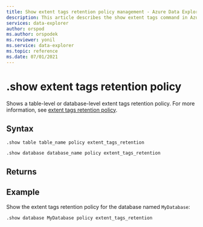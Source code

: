 ```yaml
---
title: Show extent tags retention policy management - Azure Data Explorer
description: This article describes the show extent tags command in Azure Data Explorer.
services: data-explorer
author: orspod
ms.author: orspodek
ms.reviewer: yonil
ms.service: data-explorer
ms.topic: reference
ms.date: 07/01/2021
---
```

# .show extent tags retention policy

Shows a table-level or database-level extent tags retention policy. For more information, see [extent tags retention policy](extenttagsretentionpolicy.md).

## Syntax

```kusto
.show table table_name policy extent_tags_retention

.show database database_name policy extent_tags_retention
```

## Returns

## Example

Show the extent tags retention policy for the database named `MyDatabase`:

```kusto
.show database MyDatabase policy extent_tags_retention
```

